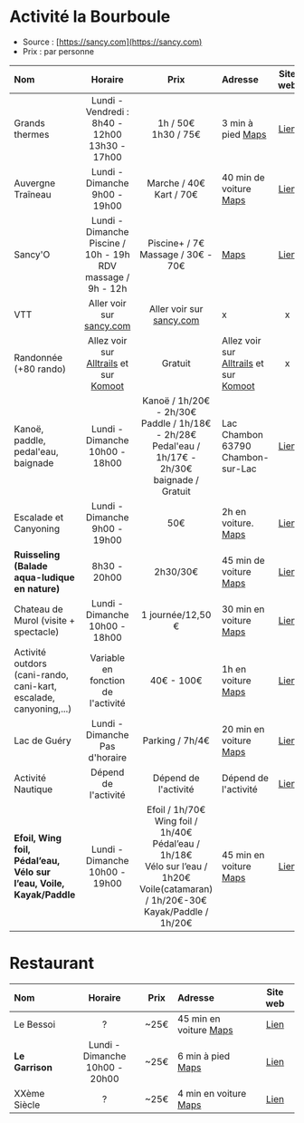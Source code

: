 # Activité la Bourboule

- Source : [https://sancy.com](https://sancy.com)
- Prix : par personne

| Nom | Horaire | Prix | Adresse | Site web |
|:----|:-------:|:----:|:--------|:--------:|
| Grands thermes | Lundi - Vendredi :<br>8h40 - 12h00<br>13h30 - 17h00 | 1h / 50€<br>1h30 / 75€ | 3 min à pied [Maps](https://maps.app.goo.gl/JGnyrkxPDsnL69p39) | [Lien](https://grandsthermes-bourboule.com) |
| Auvergne Traîneau | Lundi - Dimanche<br>9h00 - 19h00 | Marche / 40€<br>Kart / 70€ | 40 min de voiture [Maps](https://maps.app.goo.gl/1Uxw37EDhYBEgkJE9) | [Lien](https://auvergnetraineau.fr) |
| Sancy'O | Lundi - Dimanche<br>Piscine / 10h - 19h<br>RDV massage / 9h - 12h | Piscine+ / 7€<br>Massage / 30€ - 70€ | [Maps](https://maps.app.goo.gl/T4Ray911QSxxBg8G8) | [Lien](https://piscine-labourboule.fr) |
| VTT | Aller voir sur [sancy.com](https://sancy.com) | Aller voir sur [sancy.com](https://sancy.com) | x | x |
| Randonnée (+80 rando) | Allez voir sur [Alltrails](https://www.alltrails.com/fr/france/puy-de-dome/la-bourboule) et sur [Komoot](https://www.komoot.com/fr-fr/guide/1200067/randonnees-autour-de-la-bourboule) | Gratuit | Allez voir sur [Alltrails](https://www.alltrails.com/fr/france/puy-de-dome/la-bourboule) et sur [Komoot](https://www.komoot.com/fr-fr/guide/1200067/randonnees-autour-de-la-bourboule) | x |
| Kanoë, paddle, pedal'eau, baignade | Lundi - Dimanche<br>10h00 - 18h00 | Kanoë / 1h/20€ - 2h/30€<br>Paddle / 1h/18€ - 2h/28€<br>Pedal'eau / 1h/17€ - 2h/30€<br>baignade / Gratuit | Lac Chambon 63790 Chambon-sur-Lac | [Lien](https://www.sancy.com/fr/fiche/equipement/sancy-loisirs-chambon-sur-lac_TFO5605087/) |
| Escalade et Canyoning | Lundi - Dimanche<br>9h00 - 19h00 | 50€ | 2h en voiture. [Maps](https://maps.app.goo.gl/oaMm7ii7gXzVsnLM9) | [Lien](https://www.escale-verticale.net/canyoning.html) |
| **Ruisseling (Balade aqua-ludique en nature)** | 8h30 - 20h00 | 2h30/30€ | 45 min de voiture [Maps](https://maps.app.goo.gl/e9TsWFzpuUpc5yq89) | [Lien](https://www.sancyaventure.com/) |
| Chateau de Murol (visite + spectacle) | Lundi - Dimanche<br>10h00 - 18h00 | 1 journée/12,50 € | 30 min en voiture [Maps](https://maps.app.goo.gl/oUiJFgK7bo5nnG847) | [Lien](https://www.murolchateau.com/) |
| Activité outdors (cani-rando, cani-kart, escalade, canyoning,...) | Variable en fonction de l'activité | 40€ - 100€ | 1h en voiture [Maps](Clermont-Ferrand) | [Lien](https://clermont-ferrand.takamaka.fr/fr/) |
| Lac de Guéry | Lundi - Dimanche<br>Pas d'horaire | Parking / 7h/4€ | 20 min en voiture [Maps](https://maps.app.goo.gl/kGcKQ3dcEyg5J2AeA) | [Lien](https://www.sancy.com/fr/fiche/patrimoine-naturel/lac-de-guery-mont-dore_TFO4637597/) |
| Activité Nautique | Dépend de l'activité | Dépend de l'activité | Dépend de l'activité | [Lien](https://www.auvergne-destination.com/bouger/activites-plein-air/activites-nautiques/) |
| **Efoil, Wing foil, Pédal’eau, Vélo sur l’eau, Voile, Kayak/Paddle** | Lundi - Dimanche<br>10h00 - 19h00 | Efoil / 1h/70€<br>Wing foil / 1h/40€<br>Pédal’eau / 1h/18€<br> Vélo sur l’eau / 1h20€<br>Voile(catamaran) / 1h/20€-30€<br>Kayak/Paddle / 1h/20€ | 45 min en voiture [Maps](https://maps.app.goo.gl/8b5PKeSVgfchJTkk7) | [Lien](https://voileaydat63.com/locations-nautiques/) |

# Restaurant

| Nom | Horaire | Prix | Adresse | Site web |
|:----|:-------:|:----:|:--------|:--------:|
| Le Bessoi | ? | ~25€ | 45 min en voiture [Maps](https://maps.app.goo.gl/8RNKsW6YX2d4TBT77) |  [Lien](https://www.sancy.com/fr/fiche/restauration/le-bessoi-besse-et-saint-anastaise_TFO4653999/) |
| **Le Garrison** | Lundi - Dimanche<br>10h00 - 20h00 | ~25€ | 6 min à pied [Maps](https://maps.app.goo.gl/U9wh2m996iqWzJhy5) | [Lien](https://le-garrison.fr/fr/menu/5023234937742950435) |
| XXème Siècle | ? | ~25€ | 4 min en voiture [Maps](https://maps.app.goo.gl/Bhw5LFwxfLHfSfmf9) | [Lien](https://www.xn--xxmesicle-13ae.com/) |
